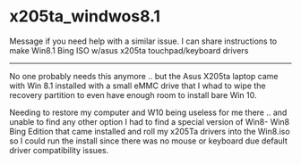 # x205ta_windwos8.1

Message if you need help with a similar issue. I can share instructions to make Win8.1 Bing ISO w/asus x205ta touchpad/keyboard drivers 

------------


No one probably needs this anymore .. but the Asus X205ta laptop came with Win 8.1 installed with a small eMMC drive that 
I whad to wipe the recovery partition to even have enough room to install bare Win 10. 

Needing to restore my computer and W10 being useless for me there .. and unable to find any other option I had to find a
special version of Win8- Win8 Bing Edition that came installed and roll my x205Ta drivers into the Win8.iso so I could run 
the install since there was no mouse or keyboard due default driver compatibility issues.




